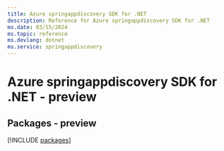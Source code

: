 ```yaml
---
title: Azure springappdiscovery SDK for .NET
description: Reference for Azure springappdiscovery SDK for .NET
ms.date: 03/15/2024
ms.topic: reference
ms.devlang: dotnet
ms.service: springappdiscovery
---
```

# Azure springappdiscovery SDK for .NET - preview
## Packages - preview
[!INCLUDE [packages](springappdiscovery-index.md)]